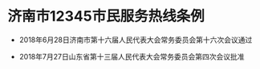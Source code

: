 # 济南市12345市民服务热线条例

- 2018年6月28日济南市第十六届人民代表大会常务委员会第十六次会议通过

- 2018年7月27日山东省第十三届人民代表大会常务委员会第四次会议批准

<!-- INFO END -->